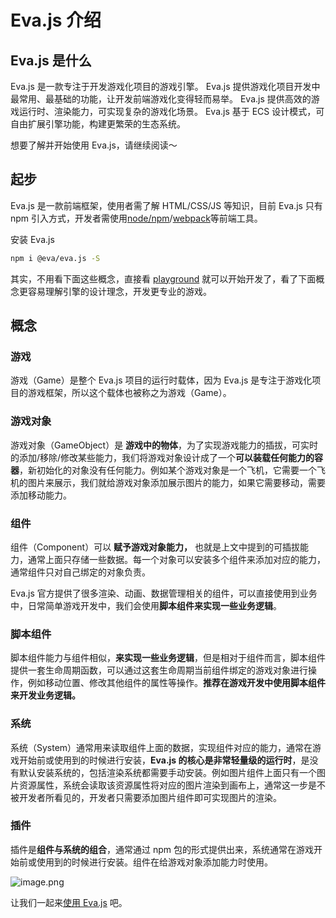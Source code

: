 # Eva.js 介绍

## Eva.js 是什么
Eva.js 是一款专注于开发游戏化项目的游戏引擎。
Eva.js 提供游戏化项目开发中最常用、最基础的功能，让开发前端游戏化变得轻而易举。
Eva.js 提供高效的游戏运行时、渲染能力，可实现复杂的游戏化场景。
Eva.js 基于 ECS 设计模式，可自由扩展引擎功能，构建更繁荣的生态系统。


想要了解并开始使用 Eva.js，请继续阅读～


## 起步
Eva.js 是一款前端框架，使用者需了解 HTML/CSS/JS 等知识，目前 Eva.js 只有 npm 引入方式，开发者需使用[node/npm](https://nodejs.org/)/[webpack](https://webpack.js.org/)等前端工具。


安装 Eva.js

```bash
npm i @eva/eva.js -S
```


其实，不用看下面这些概念，直接看 [playground](https://eva.alibaba-inc.com/playground/image) 就可以开始开发了，看了下面概念更容易理解引擎的设计理念，开发更专业的游戏。


## 概念
### 游戏

游戏（Game）是整个 Eva.js 项目的运行时载体，因为 Eva.js 是专注于游戏化项目的游戏框架，所以这个载体也被称之为游戏（Game）。

### 游戏对象

游戏对象（GameObject）是 **游戏中的物体**，为了实现游戏能力的插拔，可实时的添加/移除/修改某些能力，我们将游戏对象设计成了一个**可以装载任何能力的容器**，新初始化的对象没有任何能力。例如某个游戏对象是一个飞机，它需要一个飞机的图片来展示，我们就给游戏对象添加展示图片的能力，如果它需要移动，需要添加移动能力。

### 组件

组件（Component）可以 **赋予游戏对象能力，** 也就是上文中提到的可插拔能力，通常上面只存储一些数据。每一个对象可以安装多个组件来添加对应的能力，通常组件只对自己绑定的对象负责。

Eva.js 官方提供了很多渲染、动画、数据管理相关的组件，可以直接使用到业务中，日常简单游戏开发中，我们会使用**脚本组件来实现一些业务逻辑**。

### 脚本组件

脚本组件能力与组件相似，**来实现一些业务逻辑**，但是相对于组件而言，脚本组件提供一套生命周期函数，可以通过这套生命周期当前组件绑定的游戏对象进行操作，例如移动位置、修改其他组件的属性等操作。**推荐在游戏开发中使用脚本组件来开发业务逻辑。**

### 系统

系统（System）通常用来读取组件上面的数据，实现组件对应的能力，通常在游戏开始前或使用到的时候进行安装，**Eva.js 的核心是非常轻量级的运行时**，是没有默认安装系统的，包括渲染系统都需要手动安装。例如图片组件上面只有一个图片资源属性，系统会读取该资源属性将对应的图片渲染到画布上，通常这一步是不被开发者所看见的，开发者只需要添加图片组件即可实现图片的渲染。

### 插件

插件是**组件与系统的组合**，通常通过 npm 包的形式提供出来，系统通常在游戏开始前或使用到的时候进行安装。组件在给游戏对象添加能力时使用。

![image.png](https://gw.alicdn.com/imgextra/i1/O1CN01NLc5R21Y9NCS6Hb6q_!!6000000003016-2-tps-1491-946.png)

让我们一起来[使用 Eva.js](/tutorials/quickstart) 吧。

<br/>
<br/>
<br/>
<br/>
<br/>
<br/>